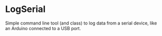 LogSerial
=========

Simple command line tool (and class) to log data from a serial device, like an Arduino connected to a USB port.